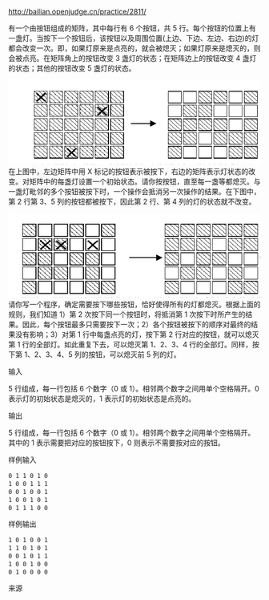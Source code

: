 http://bailian.openjudge.cn/practice/2811/



有一个由按钮组成的矩阵，其中每行有 6 个按钮，共 5 行。每个按钮的位置上有一盏灯。当按下一个按钮后，该按钮以及周围位置(上边、下边、左边、右边)的灯都会改变一次。即，如果灯原来是点亮的，就会被熄灭；如果灯原来是熄灭的，则会被点亮。在矩阵角上的按钮改变 3 盏灯的状态；在矩阵边上的按钮改变 4 盏灯的状态；其他的按钮改变 5 盏灯的状态。

![](2021-09-14-17-51-43.png)
在上图中，左边矩阵中用 X 标记的按钮表示被按下，右边的矩阵表示灯状态的改变。对矩阵中的每盏灯设置一个初始状态。请你按按钮，直至每一盏等都熄灭。与一盏灯毗邻的多个按钮被按下时，一个操作会抵消另一次操作的结果。在下图中，第 2 行第 3、5 列的按钮都被按下，因此第 2 行、第 4 列的灯的状态就不改变。

![](2021-09-14-17-51-57.png)
请你写一个程序，确定需要按下哪些按钮，恰好使得所有的灯都熄灭。根据上面的规则，我们知道 1）第 2 次按下同一个按钮时，将抵消第 1 次按下时所产生的结果。因此，每个按钮最多只需要按下一次；2）各个按钮被按下的顺序对最终的结果没有影响；3）对第 1 行中每盏点亮的灯，按下第 2 行对应的按钮，就可以熄灭第 1 行的全部灯。如此重复下去，可以熄灭第 1、2、3、4 行的全部灯。同样，按下第 1、2、3、4、5 列的按钮，可以熄灭前 5 列的灯。

输入

5 行组成，每一行包括 6 个数字（0 或 1）。相邻两个数字之间用单个空格隔开。0 表示灯的初始状态是熄灭的，1 表示灯的初始状态是点亮的。

输出

5 行组成，每一行包括 6 个数字（0 或 1）。相邻两个数字之间用单个空格隔开。其中的 1 表示需要把对应的按钮按下，0 则表示不需要按对应的按钮。

样例输入

```
0 1 1 0 1 0
1 0 0 1 1 1
0 0 1 0 0 1
1 0 0 1 0 1
0 1 1 1 0 0
```

样例输出

```
1 0 1 0 0 1
1 1 0 1 0 1
0 0 1 0 1 1
1 0 0 1 0 0
0 1 0 0 0 0
```

来源
